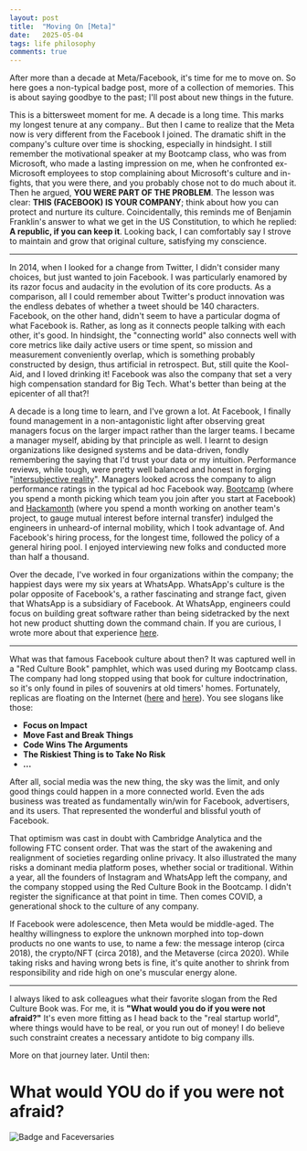 ```yaml
---
layout: post
title:  "Moving On [Meta]"
date:   2025-05-04
tags: life philosophy 
comments: true
---
```


After more than a decade at Meta/Facebook, it's time for me to move on. So here goes a non-typical badge post, more of a collection of memories. This is about saying goodbye to the past; I'll post about new things in the future. 

This is a bittersweet moment for me. A decade is a long time. This marks my longest tenure at any company.. But then I came to realize that the Meta now is very different from the Facebook I joined. The dramatic shift in the company's culture over time is shocking, especially in hindsight. I still remember the motivational speaker at my Bootcamp class, who was from Microsoft, who made a lasting impression on me, when he confronted ex-Microsoft employees to stop complaining about Microsoft's culture and in-fights, that you were there, and you probably chose not to do much about it. Then he argued, **YOU WERE PART OF THE PROBLEM**. The lesson was clear: **THIS (FACEBOOK) IS YOUR COMPANY**; think about how you can protect and nurture its culture. Coincidentally, this reminds me of Benjamin Franklin's answer to what we get in the US Constitution, to which he replied: **A republic, if you can keep it**. Looking back, I can comfortably say I strove to maintain and grow that original culture, satisfying my conscience. 

------

In 2014, when I looked for a change from Twitter, I didn't consider many choices, but just wanted to join Facebook. I was particularly enamored by its razor focus and audacity in the evolution of its core products. As a comparison, all I could remember about Twitter's product innovation was the endless debates of whether a tweet should be 140 characters. Facebook, on the other hand, didn't seem to have a particular dogma of what Facebook is. Rather, as long as it connects people talking with each other, it's good. In hindsight, the "connecting world" also connects well with core metrics like daily active users or time spent, so mission and measurement conveniently overlap, which is something probably constructed by design, thus artificial in retrospect. But, still quite the Kool-Aid, and I loved drinking it! Facebook was also the company that set a very high compensation standard for Big Tech. What's better than being at the epicenter of all that?! 

A decade is a long time to learn, and I've grown a lot. At Facebook, I finally found management in a non-antagonistic light after observing great managers focus on the larger impact rather than the larger teams. I became a manager myself, abiding by that principle as well. I learnt to design organizations like designed systems and be data-driven, fondly remembering the saying that I'd trust your data or my intuition. Performance reviews, while tough, were pretty well balanced and honest in forging "[intersubjective reality](https://en.wikipedia.org/wiki/Intersubjectivity)". Managers looked across the company to align performance ratings in the typical ad hoc Facebook way. [Bootcamp](https://engineering.fb.com/2009/11/19/production-engineering/facebook-engineering-bootcamp/) (where you spend a month picking which team you join after you start at Facebook) and [Hackamonth](https://engineering.fb.com/2011/04/27/ios/hackamonth-mixing-things-up/) (where you spend a month working on another team's project, to gauge mutual interest before internal transfer) indulged the engineers in unheard-of internal mobility, which I took advantage of. And Facebook's hiring process, for the longest time, followed the policy of a general hiring pool. I enjoyed interviewing new folks and conducted more than half a thousand.

Over the decade, I've worked in four organizations within the company; the happiest days were my six years at WhatsApp. WhatsApp's culture is the polar opposite of Facebook's, a rather fascinating and strange fact, given that WhatsApp is a subsidiary of Facebook. At WhatsApp, engineers could focus on building great software rather than being sidetracked by the next hot new product shutting down the command chain. If you are curious, I wrote more about that experience [here](https://xianxu.github.io/2025/04/18/culture-wa.html). 

------

What was that famous Facebook culture about then?  It was captured well in a "Red Culture Book" pamphlet, which was used during my Bootcamp class. The company had long stopped using that book for culture indoctrination, so it's only found in piles of souvenirs at old timers' homes. Fortunately, replicas are floating on the Internet ([here](https://www.map.cv/blog/redbook) and [here](https://spaccapeli.com/i-remastered-facebooks-little-red-book)). You see slogans like those: 

* **Focus on Impact**
* **Move Fast and Break Things**
* **Code Wins The Arguments**
* **The Riskiest Thing is to Take No Risk**
* **...**

After all, social media was the new thing, the sky was the limit, and only good things could happen in a more connected world. Even the ads business was treated as fundamentally win/win for Facebook, advertisers, and its users. That represented the wonderful and blissful youth of Facebook. 

That optimism was cast in doubt with Cambridge Analytica and the following FTC consent order. That was the start of the awakening and realignment of societies regarding online privacy. It also illustrated the many risks a dominant media platform poses, whether social or traditional. Within a year, all the founders of Instagram and WhatsApp left the company, and the company stopped using the Red Culture Book in the Bootcamp. I didn't register the significance at that point in time. Then comes COVID, a generational shock to the culture of any company. 

If Facebook were adolescence, then Meta would be middle-aged. The healthy willingness to explore the unknown morphed into top-down products no one wants to use, to name a few: the message interop (circa 2018), the crypto/NFT (circa 2018), and the Metaverse (circa 2020). While taking risks and having wrong bets is fine, it's quite another to shrink from responsibility and ride high on one's muscular energy alone. 

------

I always liked to ask colleagues what their favorite slogan from the Red Culture Book was. For me, it is **"What would you do if you were not afraid?"** It's even more fitting as I head back to the "real startup world", where things would have to be real, or you run out of money! I do believe such constraint creates a necessary antidote to big company ills. 

More on that journey later. Until then: 

# What would YOU do if you were not afraid? 

![Badge and Faceversaries](https://lh3.googleusercontent.com/pw/AP1GczNu2I9mR9zdIinYTizf6gsKG9V-TQ4P0m3Vq4wd0pD-De9hY6OJ_LOaYNyDXJAL-Sa6hTj5_bzJTpJdY7ANWmOxlHmZxyfUvkXZfWRaaF7ieUV3h6zBYZUBRDfR03oN_bb0pPfEoWiG19w7UChleNmxcg=w1290-h1720-s-no)
